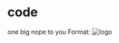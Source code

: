 # code
one big nope to you
Format: ![logo](https://leerlingen.amstelveencollege.nl/data/wcf/WP2/images/logo.gif)
